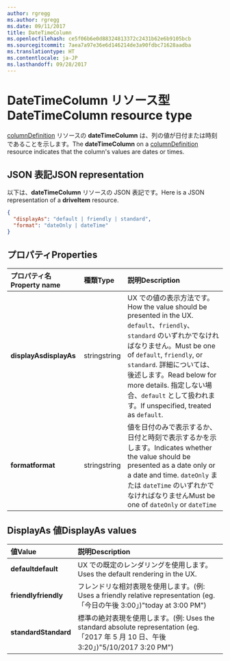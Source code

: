```yaml
---
author: rgregg
ms.author: rgregg
ms.date: 09/11/2017
title: DateTimeColumn
ms.openlocfilehash: ce5f06b6e0d88324813372c2431b62e6b9105bcb
ms.sourcegitcommit: 7aea7a97e36e6d146214de3a90fdbc71628aadba
ms.translationtype: HT
ms.contentlocale: ja-JP
ms.lasthandoff: 09/28/2017
---
```

# <a name="datetimecolumn-resource-type"></a><span data-ttu-id="8d1c8-102">DateTimeColumn リソース型</span><span class="sxs-lookup"><span data-stu-id="8d1c8-102">DateTimeColumn resource type</span></span>

<span data-ttu-id="8d1c8-103">[columnDefinition](columnDefinition.md) リソースの **dateTimeColumn** は、列の値が日付または時刻であることを示します。</span><span class="sxs-lookup"><span data-stu-id="8d1c8-103">The **dateTimeColumn** on a [columnDefinition](columnDefinition.md) resource indicates that the column's values are dates or times.</span></span>

## <a name="json-representation"></a><span data-ttu-id="8d1c8-104">JSON 表記</span><span class="sxs-lookup"><span data-stu-id="8d1c8-104">JSON representation</span></span>

<span data-ttu-id="8d1c8-105">以下は、**dateTimeColumn** リソースの JSON 表記です。</span><span class="sxs-lookup"><span data-stu-id="8d1c8-105">Here is a JSON representation of a **driveItem** resource.</span></span>
<!-- { "blockType": "resource", "@odata.type": "microsoft.graph.dateTimeColumn" } -->

```json
{
  "displayAs": "default | friendly | standard",
  "format": "dateOnly | dateTime"
}
```

## <a name="properties"></a><span data-ttu-id="8d1c8-106">プロパティ</span><span class="sxs-lookup"><span data-stu-id="8d1c8-106">Properties</span></span>

| <span data-ttu-id="8d1c8-107">プロパティ名</span><span class="sxs-lookup"><span data-stu-id="8d1c8-107">Property name</span></span>      | <span data-ttu-id="8d1c8-108">種類</span><span class="sxs-lookup"><span data-stu-id="8d1c8-108">Type</span></span>               | <span data-ttu-id="8d1c8-109">説明</span><span class="sxs-lookup"><span data-stu-id="8d1c8-109">Description</span></span>
|:-------------------|:-------------------|:----------------------------------------------
| <span data-ttu-id="8d1c8-110">**displayAs**</span><span class="sxs-lookup"><span data-stu-id="8d1c8-110">**displayAs**</span></span>      | <span data-ttu-id="8d1c8-111">string</span><span class="sxs-lookup"><span data-stu-id="8d1c8-111">string</span></span>             | <span data-ttu-id="8d1c8-112">UX での値の表示方法です。</span><span class="sxs-lookup"><span data-stu-id="8d1c8-112">How the value should be presented in the UX.</span></span> <span data-ttu-id="8d1c8-113">`default`、`friendly`、`standard` のいずれかでなければなりません。</span><span class="sxs-lookup"><span data-stu-id="8d1c8-113">Must be one of `default`, `friendly`, or `standard`.</span></span> <span data-ttu-id="8d1c8-114">詳細については、後述します。</span><span class="sxs-lookup"><span data-stu-id="8d1c8-114">Read below for more details.</span></span> <span data-ttu-id="8d1c8-115">指定しない場合、`default` として扱われます。</span><span class="sxs-lookup"><span data-stu-id="8d1c8-115">If unspecified, treated as `default`.</span></span>
| <span data-ttu-id="8d1c8-116">**format**</span><span class="sxs-lookup"><span data-stu-id="8d1c8-116">**format**</span></span>         | <span data-ttu-id="8d1c8-117">string</span><span class="sxs-lookup"><span data-stu-id="8d1c8-117">string</span></span>             | <span data-ttu-id="8d1c8-118">値を日付のみで表示するか、日付と時刻で表示するかを示します。</span><span class="sxs-lookup"><span data-stu-id="8d1c8-118">Indicates whether the value should be presented as a date only or a date and time.</span></span> <span data-ttu-id="8d1c8-119">`dateOnly` または `dateTime` のいずれかでなければなりません</span><span class="sxs-lookup"><span data-stu-id="8d1c8-119">Must be one of `dateOnly` or `dateTime`</span></span>

## <a name="displayas-values"></a><span data-ttu-id="8d1c8-120">DisplayAs 値</span><span class="sxs-lookup"><span data-stu-id="8d1c8-120">DisplayAs values</span></span>

| <span data-ttu-id="8d1c8-121">値</span><span class="sxs-lookup"><span data-stu-id="8d1c8-121">Value</span></span>        | <span data-ttu-id="8d1c8-122">説明</span><span class="sxs-lookup"><span data-stu-id="8d1c8-122">Description</span></span>
|:-------------|:--------------------------------------------------------------
| <span data-ttu-id="8d1c8-123">**default**</span><span class="sxs-lookup"><span data-stu-id="8d1c8-123">**default**</span></span>  | <span data-ttu-id="8d1c8-124">UX での既定のレンダリングを使用します。</span><span class="sxs-lookup"><span data-stu-id="8d1c8-124">Uses the default rendering in the UX.</span></span>
| <span data-ttu-id="8d1c8-125">**friendly**</span><span class="sxs-lookup"><span data-stu-id="8d1c8-125">**friendly**</span></span> | <span data-ttu-id="8d1c8-126">フレンドリな相対表現を使用します。(例: </span><span class="sxs-lookup"><span data-stu-id="8d1c8-126">Uses a friendly relative representation (eg.</span></span> <span data-ttu-id="8d1c8-127">「今日の午後 3:00」)</span><span class="sxs-lookup"><span data-stu-id="8d1c8-127">"today at 3:00 PM")</span></span>
| <span data-ttu-id="8d1c8-128">**standard**</span><span class="sxs-lookup"><span data-stu-id="8d1c8-128">**Standard**</span></span> | <span data-ttu-id="8d1c8-129">標準の絶対表現を使用します。(例: </span><span class="sxs-lookup"><span data-stu-id="8d1c8-129">Uses the standard absolute representation (eg.</span></span> <span data-ttu-id="8d1c8-130">「2017 年 5 月 10 日、午後 3:20」)</span><span class="sxs-lookup"><span data-stu-id="8d1c8-130">"5/10/2017 3:20 PM")</span></span>


<!-- {
  "type": "#page.annotation",
  "description": "",
  "keywords": "",
  "section": "documentation",
  "tocPath": "Resources/DateTimeColumn"
} -->
